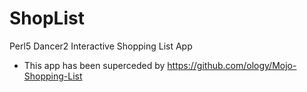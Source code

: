 # ShopList
Perl5 Dancer2 Interactive Shopping List App

* This app has been superceded by https://github.com/ology/Mojo-Shopping-List
